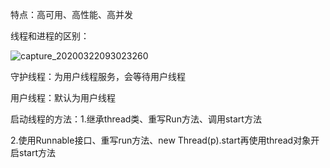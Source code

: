 特点：高可用、高性能、高并发

线程和进程的区别：

![capture_20200322093023260](D:\picture\ScreenCapture\capture_20200322093023260.bmp)

守护线程：为用户线程服务，会等待用户线程

用户线程：默认为用户线程

启动线程的方法：1.继承thread类、重写Run方法、调用start方法

2.使用Runnable接口、重写run方法、new Thread(p).start再使用thread对象开启start方法